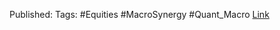 
Published: 
Tags: #Equities #MacroSynergy #Quant_Macro 
[Link](obsidian://open?vault=Akul's%20Notebook&file=Library%2Fjournals%2Cmagazines%2FMacroSynergy%2FImproving%20the%20information%20value%20of%20dividend%20yields.pdf)